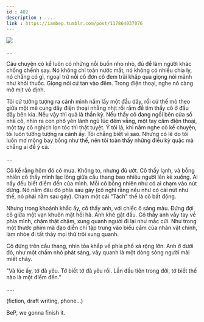 ```yaml
---
id : 402
description : ....
link : https://iambep.tumblr.com/post/117864037076
---
```


![](https://64.media.tumblr.com/af8d0cbe006043a11afe8f699f89596b/tumblr_nnoj1hIsxm1u3a9rjo1_1280.jpg)

....

Câu chuyện cô kể luôn có những nỗi buồn nho nhỏ, đủ để làm người khác chống
chếnh say. Nó không chỉ toàn nước mắt, nó không có nhiều chia ly, nó chẳng
có gì, ngoại trừ nỗi cô đơn cô đem trải khắp qua giọng nói mảnh như khói
thuốc. Giọng nói cứ tan vào đêm. Trong điện thoại, nghe nó càng mờ mịt vô
định.

Tôi cứ tưởng tượng ra cảnh mình nắm lấy một đầu dây, rồi cứ thế mò theo
giữa một mê cung dây điện thoại nhằng nhịt rối rắm để tìm thấy cô ở đầu
dây bên kia. Nếu vậy thì quả là thần kỳ. Nếu thấy cô đang ngồi bên cửa sổ
nhà cô, nhìn ra con phố yên lành ngủ lúc đêm vắng, một tay cầm điện thoại,
một tay cô nghịch lọn tóc thì thật tuyệt. Ý tôi là, khi nằm nghe cô kể chuyện,
tôi luôn tưởng tượng ra cảnh ấy. Tôi chẳng biết vì sao. Nhưng có lẽ do tôi
luôn mơ mộng bay bổng như thế, nên tôi toàn thấy những điều kỳ quặc mà chẳng
ai để ý cả.

....

Cô kể rằng hôm đó có mưa. Không to, nhưng đủ ướt. Cô thấy lạnh, và bỗng
nhiên cô thấy mình lạc lõng giữa cầu thang bao nhiêu người lên kẻ xuống.
Ai nấy đều biết điểm đến của mình. Mỗi cô bỗng nhiên như có ai chạm vào
nút dừng. Nó nằm đâu đó phía sau gáy (cô nghĩ rằng nếu như có cái nút như
thế, nó phải nằm sau gáy). Chạm một cái "Tách" thế là cô bất động.

Nhưng trong khoảnh khắc ấy, cô thấy anh, với chiếc ô sáng màu. Đứng đợi
cô giữa một vạn khuôn mặt hối hả. Anh khẽ gật đầu. Cô thấy anh vẫy tay về
phía mình, chậm thật chậm, xung quanh người đi lại như mắc cửi. Như trong
một thước phim mà đạo diễn chỉ tập trung vào biểu cảm của nhân vật chính,
làm nhòe đi tất thảy mọi thứ trôi xung quanh.

Cô đứng trên cầu thang, nhìn tỏa khắp về phía phố xá rộng lớn. Anh ở dưới
đó, như một chấm nhỏ phát sáng, vây quanh là một dòng sông người mải miết
chảy.

"Và lúc ấy, tớ đã yêu. Tớ biết tớ đã yêu rồi. Lần đầu tiên trong đời, tớ
biết thế nào là một điểm đến."

.....

(fiction, draft writing, phone...)

BeP, we gonna finish it.